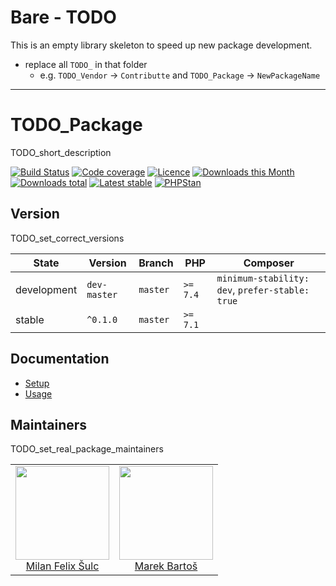 # Bare - TODO

This is an empty library skeleton to speed up new package development.

- replace all `TODO_` in that folder
  - e.g. `TODO_Vendor` -> `Contributte` and `TODO_Package` -> `NewPackageName`

------------------------------------------------------------------------


# TODO_Package

TODO_short_description

[![Build Status](https://img.shields.io/travis/TODO_Vendor/TODO_Package.svg?style=flat-square)](https://travis-ci.org/TODO_Vendor/TODO_Package)
[![Code coverage](https://img.shields.io/coveralls/TODO_Vendor/TODO_Package.svg?style=flat-square)](https://coveralls.io/r/TODO_Vendor/TODO_Package)
[![Licence](https://img.shields.io/packagist/l/TODO_Vendor/TODO_Package.svg?style=flat-square)](https://packagist.org/packages/TODO_Vendor/TODO_Package)
[![Downloads this Month](https://img.shields.io/packagist/dm/TODO_Vendor/TODO_Package.svg?style=flat-square)](https://packagist.org/packages/TODO_Vendor/TODO_Package)
[![Downloads total](https://img.shields.io/packagist/dt/TODO_Vendor/TODO_Package.svg?style=flat-square)](https://packagist.org/packages/TODO_Vendor/TODO_Package)
[![Latest stable](https://img.shields.io/packagist/v/TODO_Vendor/TODO_Package.svg?style=flat-square)](https://packagist.org/packages/TODO_Vendor/TODO_Package)
[![PHPStan](https://img.shields.io/badge/PHPStan-enabled-brightgreen.svg?style=flat-square)](https://github.com/phpstan/phpstan)

## Version

TODO_set_correct_versions

| State       | Version      | Branch   | PHP      | Composer                                        |
|-------------|--------------|----------|----------|-------------------------------------------------|
| development | `dev-master` | `master` | `>= 7.4` | `minimum-stability: dev`, `prefer-stable: true` |
| stable      | `^0.1.0`     | `master` | `>= 7.1` |                                                 |

## Documentation

- [Setup](.docs/README.md#setup)
- [Usage](.docs/README.md#usage)

## Maintainers

TODO_set_real_package_maintainers

<table>
  <tbody>
    <tr>
      <td align="center">
        <a href="https://github.com/f3l1x">
            <img width="150" height="150" src="https://avatars2.githubusercontent.com/u/538058?v=3&s=150">
        </a>
        </br>
        <a href="https://github.com/f3l1x">Milan Felix Šulc</a>
      </td>
      <td align="center">
        <a href="https://github.com/mabar">
            <img width="150" height="150" src="https://avatars0.githubusercontent.com/u/20974277?s=150&v=4">
        </a>
        </br>
        <a href="https://github.com/mabar">Marek Bartoš</a>
      </td>
    </tr>
  </tbody>
</table>
